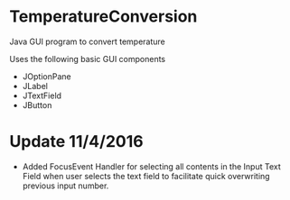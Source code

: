 # TemperatureConversion
Java GUI program to convert temperature

Uses the following basic GUI components
- JOptionPane
- JLabel
- JTextField
- JButton

# Update 11/4/2016
- Added FocusEvent Handler for selecting all contents in the Input Text Field when user selects the text field to facilitate quick overwriting previous input number.
